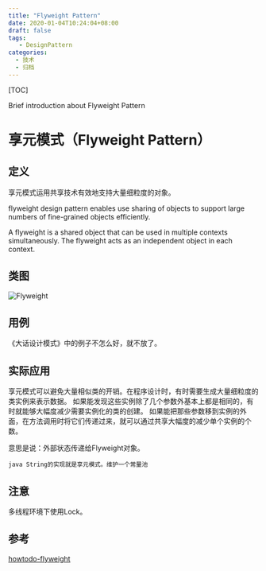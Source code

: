 ```yaml
---
title: "Flyweight Pattern"
date: 2020-01-04T10:24:04+08:00
draft: false
tags: 
   - DesignPattern
categories:
  - 技术
  - 归档
---
```


[TOC]

 Brief introduction about Flyweight Pattern

<!--more-->

# 享元模式（Flyweight Pattern）

## 定义

享元模式运用共享技术有效地支持大量细粒度的对象。

flyweight design pattern enables use sharing of 
objects to support large numbers of fine-grained objects efficiently. 

A flyweight is a shared object that can be used in multiple contexts 
simultaneously. The flyweight acts as an independent object in each context.

## 类图

![Flyweight](https://gitee.com/gdhu/testtingop/raw/master/2019-12-09_024.jpg)

## 用例

《大话设计模式》中的例子不怎么好，就不放了。

## 实际应用

享元模式可以避免大量相似类的开销。在程序设计时，有时需要生成大量细粒度的类实例来表示数据。
如果能发现这些实例除了几个参数外基本上都是相同的，有时就能够大幅度减少需要实例化的类的创建。
如果能把那些参数移到实例的外面，在方法调用时将它们传递过来，就可以通过共享大幅度的减少单个实例的个数。

意思是说：外部状态传递给Flyweight对象。

`java String的实现就是享元模式。维护一个常量池`

## 注意

多线程环境下使用Lock。

## 参考

[howtodo-flyweight](https://howtodoinjava.com/design-patterns/structural/flyweight-design-pattern/)

